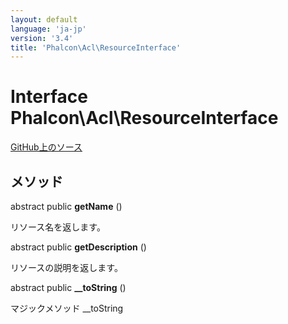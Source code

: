 ```yaml
---
layout: default
language: 'ja-jp'
version: '3.4'
title: 'Phalcon\Acl\ResourceInterface'
---
```


# Interface **Phalcon\Acl\ResourceInterface**

<a href="https://github.com/phalcon/cphalcon/tree/v3.4.0/phalcon/acl/resourceinterface.zep" class="btn btn-default btn-sm">GitHub上のソース</a>

## メソッド

abstract public **getName** ()

リソース名を返します。

abstract public **getDescription** ()

リソースの説明を返します。

abstract public **__toString** ()

マジックメソッド __toString